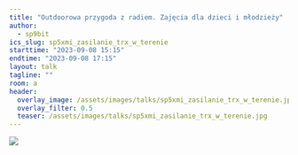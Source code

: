 ```yaml
---
title: "Outdoorowa przygoda z radiem. Zajęcia dla dzieci i młodzieży"
author: 
  - sp9bit
ics_slug: sp5xmi_zasilanie_trx_w_terenie
starttime: "2023-09-08 15:15"
endtime: "2023-09-08 17:15"
layout: talk
tagline: ""
room: a
header:
  overlay_image: /assets/images/talks/sp5xmi_zasilanie_trx_w_terenie.jpg
  overlay_filter: 0.5
  teaser: /assets/images/talks/sp5xmi_zasilanie_trx_w_terenie.jpg
---
```


![](/assets/images/talks/sp5xmi_zasilanie_trx_w_terenie.jpg)
